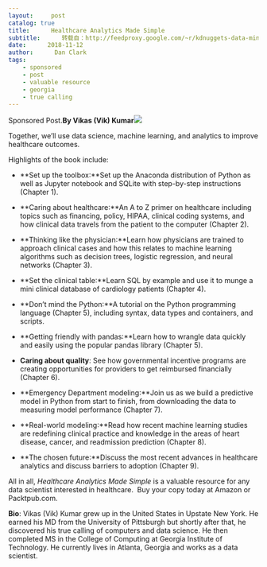 ```yaml
---
layout:     post
catalog: true
title:      Healthcare Analytics Made Simple
subtitle:      转载自：http://feedproxy.google.com/~r/kdnuggets-data-mining-analytics/~3/micI33MvSwc/healthcare-analytics-made-simple.html
date:      2018-11-12
author:      Dan Clark
tags:
    - sponsored
    - post
    - valuable resource
    - georgia
    - true calling
---
```


Sponsored Post.**By Vikas (Vik) Kumar**![](http://feedproxy.google.com/images/hams-405.jpg)


Together, we’ll use data science, machine learning, and analytics to improve healthcare outcomes.

Highlights of the book include:

- **Set up the toolbox:**Set up the Anaconda distribution of Python as well as Jupyter notebook and SQLite with step-by-step instructions (Chapter 1).

- **Caring about healthcare:**An A to Z primer on healthcare including topics such as financing, policy, HIPAA, clinical coding systems, and how clinical data travels from the patient to the computer (Chapter 2).

- **Thinking like the physician:**Learn how physicians are trained to approach clinical cases and how this relates to machine learning algorithms such as decision trees, logistic regression, and neural networks (Chapter 3).

- **Set the clinical table:**Learn SQL by example and use it to munge a mini clinical database of cardiology patients (Chapter 4).

- **Don’t mind the Python:**A tutorial on the Python programming language (Chapter 5), including syntax, data types and containers, and scripts.

- **Getting friendly with pandas:**Learn how to wrangle data quickly and easily using the popular pandas library (Chapter 5).

- **Caring about quality**: See how governmental incentive programs are creating opportunities for providers to get reimbursed financially (Chapter 6).

- **Emergency Department modeling:**Join us as we build a predictive model in Python from start to finish, from downloading the data to measuring model performance (Chapter 7).

- **Real-world modeling:**Read how recent machine learning studies are redefining clinical practice and knowledge in the areas of heart disease, cancer, and readmission prediction (Chapter 8).

- **The chosen future:**Discuss the most recent advances in healthcare analytics and discuss barriers to adoption (Chapter 9).


All in all, *Healthcare Analytics Made Simple* is a valuable resource for any data scientist interested in healthcare.  Buy your copy today at Amazon or Packtpub.com.

**Bio**: Vikas (Vik) Kumar grew up in the United States in Upstate New York. He earned his MD from the University of Pittsburgh but shortly after that, he discovered his true calling of computers and data science. He then completed MS in the College of Computing at Georgia Institute of Technology. He currently lives in Atlanta, Georgia and works as a data scientist.
